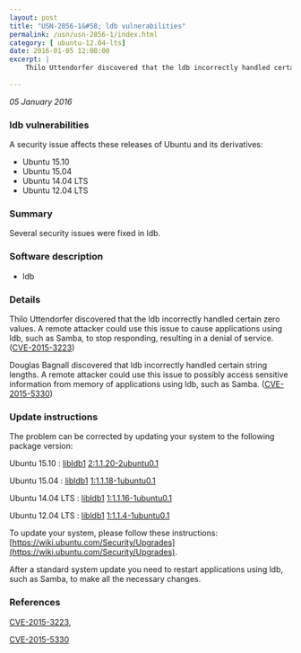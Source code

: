 ```yaml
---
layout: post
title: "USN-2856-1&#58; ldb vulnerabilities"
permalink: /usn/usn-2856-1/index.html
category: [ ubuntu-12.04-lts]
date: 2016-01-05 12:00:00
excerpt: |
    Thilo Uttendorfer discovered that the ldb incorrectly handled certain zero values. A remote attacker could use this issue to cause applications using ldb, such as Samba, to stop responding, resulting in a denial of service. ([CVE-2015-3223](http://people.ubuntu.com/~ubuntu-security/cve/CVE-2015-3223))
    
--- 
```

 
 

*05 January 2016*

### ldb vulnerabilities

A security issue affects these releases of Ubuntu and its derivatives:

* Ubuntu 15.10
* Ubuntu 15.04
* Ubuntu 14.04 LTS
* Ubuntu 12.04 LTS

### Summary

Several security issues were fixed in ldb. 

### Software description

* ldb 

### Details

Thilo Uttendorfer discovered that the ldb incorrectly handled certain zero values. A remote attacker could use this issue to cause applications using ldb, such as Samba, to stop responding, resulting in a denial of service. ([CVE-2015-3223](http://people.ubuntu.com/~ubuntu-security/cve/CVE-2015-3223))

Douglas Bagnall discovered that ldb incorrectly handled certain string lengths. A remote attacker could use this issue to possibly access sensitive information from memory of applications using ldb, such as Samba. ([CVE-2015-5330](http://people.ubuntu.com/~ubuntu-security/cve/CVE-2015-5330)) 

### Update instructions

The problem can be corrected by updating your system to the following package version:

Ubuntu 15.10
 : [libldb1](https://launchpad.net/ubuntu/+source/ldb) <span> [2:1.1.20-2ubuntu0.1](https://launchpad.net/ubuntu/+source/ldb/2:1.1.20-2ubuntu0.1) </span> 

Ubuntu 15.04
 : [libldb1](https://launchpad.net/ubuntu/+source/ldb) <span> [1:1.1.18-1ubuntu0.1](https://launchpad.net/ubuntu/+source/ldb/1:1.1.18-1ubuntu0.1) </span> 

Ubuntu 14.04 LTS
 : [libldb1](https://launchpad.net/ubuntu/+source/ldb) <span> [1:1.1.16-1ubuntu0.1](https://launchpad.net/ubuntu/+source/ldb/1:1.1.16-1ubuntu0.1) </span> 

Ubuntu 12.04 LTS
 : [libldb1](https://launchpad.net/ubuntu/+source/ldb) <span> [1:1.1.4-1ubuntu0.1](https://launchpad.net/ubuntu/+source/ldb/1:1.1.4-1ubuntu0.1) </span> 

To update your system, please follow these instructions: [https://wiki.ubuntu.com/Security/Upgrades](https://wiki.ubuntu.com/Security/Upgrades).

After a standard system update you need to restart applications using ldb, such as Samba, to make all the necessary changes. 

### References

 
 [CVE-2015-3223](http://people.ubuntu.com/~ubuntu-security/cve/CVE-2015-3223), 

 [CVE-2015-5330](http://people.ubuntu.com/~ubuntu-security/cve/CVE-2015-5330)
 

